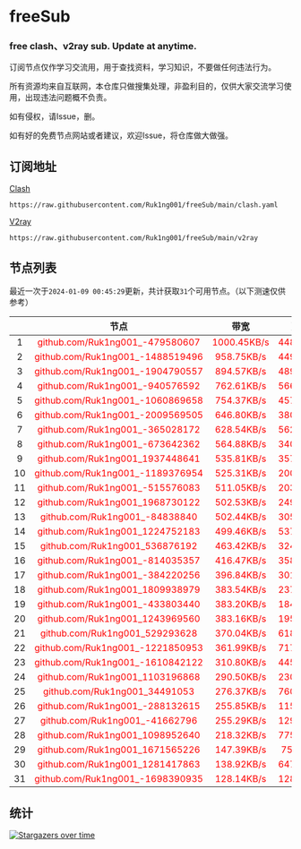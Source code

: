 # freeSub
### free clash、v2ray sub. Update at anytime.

订阅节点仅作学习交流用，用于查找资料，学习知识，不要做任何违法行为。

所有资源均来自互联网，本仓库只做搜集处理，非盈利目的，仅供大家交流学习使用，出现违法问题概不负责。

如有侵权，请Issue，删。

如有好的免费节点网站或者建议，欢迎Issue，将仓库做大做强。

## 订阅地址
[Clash](https://raw.githubusercontent.com/Ruk1ng001/freeSub/main/clash.yaml)
```
https://raw.githubusercontent.com/Ruk1ng001/freeSub/main/clash.yaml
```
[V2ray](https://raw.githubusercontent.com/Ruk1ng001/freeSub/main/v2ray)
```
https://raw.githubusercontent.com/Ruk1ng001/freeSub/main/v2ray
```

## 节点列表

最近一次于`2024-01-09 00:45:29`更新，共计获取`31`个可用节点。（以下测速仅供参考）

|  | 节点 | 带宽 | 延迟 |
|:-:|:--:|:--:|:--:|
 | 1 | <font color=red>github.com/Ruk1ng001_-479580607</font> | <font color=red>1000.45KB/s</font> | <font color=red>448.00ms</font> |
 | 2 | <font color=red>github.com/Ruk1ng001_-1488519496</font> | <font color=red>958.75KB/s</font> | <font color=red>449.00ms</font> |
 | 3 | <font color=red>github.com/Ruk1ng001_-1904790557</font> | <font color=red>894.57KB/s</font> | <font color=red>489.00ms</font> |
 | 4 | <font color=red>github.com/Ruk1ng001_-940576592</font> | <font color=red>762.61KB/s</font> | <font color=red>566.00ms</font> |
 | 5 | <font color=red>github.com/Ruk1ng001_-1060869658</font> | <font color=red>754.37KB/s</font> | <font color=red>457.00ms</font> |
 | 6 | <font color=red>github.com/Ruk1ng001_-2009569505</font> | <font color=red>646.80KB/s</font> | <font color=red>380.00ms</font> |
 | 7 | <font color=red>github.com/Ruk1ng001_-365028172</font> | <font color=red>628.54KB/s</font> | <font color=red>562.00ms</font> |
 | 8 | <font color=red>github.com/Ruk1ng001_-673642362</font> | <font color=red>564.88KB/s</font> | <font color=red>340.00ms</font> |
 | 9 | <font color=red>github.com/Ruk1ng001_1937448641</font> | <font color=red>535.81KB/s</font> | <font color=red>357.00ms</font> |
 | 10 | <font color=red>github.com/Ruk1ng001_-1189376954</font> | <font color=red>525.31KB/s</font> | <font color=red>200.00ms</font> |
 | 11 | <font color=red>github.com/Ruk1ng001_-515576083</font> | <font color=red>511.05KB/s</font> | <font color=red>203.00ms</font> |
 | 12 | <font color=red>github.com/Ruk1ng001_1968730122</font> | <font color=red>502.53KB/s</font> | <font color=red>249.00ms</font> |
 | 13 | <font color=red>github.com/Ruk1ng001_-84838840</font> | <font color=red>502.44KB/s</font> | <font color=red>305.00ms</font> |
 | 14 | <font color=red>github.com/Ruk1ng001_1224752183</font> | <font color=red>499.46KB/s</font> | <font color=red>537.00ms</font> |
 | 15 | <font color=red>github.com/Ruk1ng001_536876192</font> | <font color=red>463.42KB/s</font> | <font color=red>324.00ms</font> |
 | 16 | <font color=red>github.com/Ruk1ng001_-814035357</font> | <font color=red>416.47KB/s</font> | <font color=red>358.00ms</font> |
 | 17 | <font color=red>github.com/Ruk1ng001_-384220256</font> | <font color=red>396.84KB/s</font> | <font color=red>301.00ms</font> |
 | 18 | <font color=red>github.com/Ruk1ng001_1809938979</font> | <font color=red>383.54KB/s</font> | <font color=red>237.00ms</font> |
 | 19 | <font color=red>github.com/Ruk1ng001_-433803440</font> | <font color=red>383.20KB/s</font> | <font color=red>184.00ms</font> |
 | 20 | <font color=red>github.com/Ruk1ng001_1243969560</font> | <font color=red>383.16KB/s</font> | <font color=red>195.00ms</font> |
 | 21 | <font color=red>github.com/Ruk1ng001_529293628</font> | <font color=red>370.04KB/s</font> | <font color=red>618.00ms</font> |
 | 22 | <font color=red>github.com/Ruk1ng001_-1221850953</font> | <font color=red>361.99KB/s</font> | <font color=red>717.00ms</font> |
 | 23 | <font color=red>github.com/Ruk1ng001_-1610842122</font> | <font color=red>310.80KB/s</font> | <font color=red>445.00ms</font> |
 | 24 | <font color=red>github.com/Ruk1ng001_1103196868</font> | <font color=red>290.50KB/s</font> | <font color=red>230.00ms</font> |
 | 25 | <font color=red>github.com/Ruk1ng001_34491053</font> | <font color=red>276.37KB/s</font> | <font color=red>760.00ms</font> |
 | 26 | <font color=red>github.com/Ruk1ng001_-288132615</font> | <font color=red>255.85KB/s</font> | <font color=red>115.00ms</font> |
 | 27 | <font color=red>github.com/Ruk1ng001_-41662796</font> | <font color=red>255.29KB/s</font> | <font color=red>129.00ms</font> |
 | 28 | <font color=red>github.com/Ruk1ng001_1098952640</font> | <font color=red>218.32KB/s</font> | <font color=red>775.00ms</font> |
 | 29 | <font color=red>github.com/Ruk1ng001_1671565226</font> | <font color=red>147.39KB/s</font> | <font color=red>75.00ms</font> |
 | 30 | <font color=red>github.com/Ruk1ng001_1281417863</font> | <font color=red>138.92KB/s</font> | <font color=red>647.00ms</font> |
 | 31 | <font color=red>github.com/Ruk1ng001_-1698390935</font> | <font color=red>128.14KB/s</font> | <font color=red>128.00ms</font> |


## 统计

[![Stargazers over time](https://starchart.cc/Ruk1ng001/freeSub.svg)](https://starchart.cc/Ruk1ng001/freeSub)